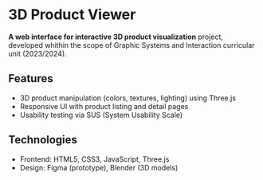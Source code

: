 # 3D Product Viewer
**A web interface for interactive 3D product visualization** project, developed whithin the scope of Graphic Systems and Interaction curricular unit (2023/2024).  

## Features  
- 3D product manipulation (colors, textures, lighting) using Three.js  
- Responsive UI with product listing and detail pages  
- Usability testing via SUS (System Usability Scale)  

## Technologies  
- Frontend: HTML5, CSS3, JavaScript, Three.js  
- Design: Figma (prototype), Blender (3D models)  
